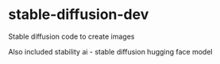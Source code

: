 # stable-diffusion-dev

Stable diffusion code to create images


Also included stability ai - stable diffusion hugging face model  
